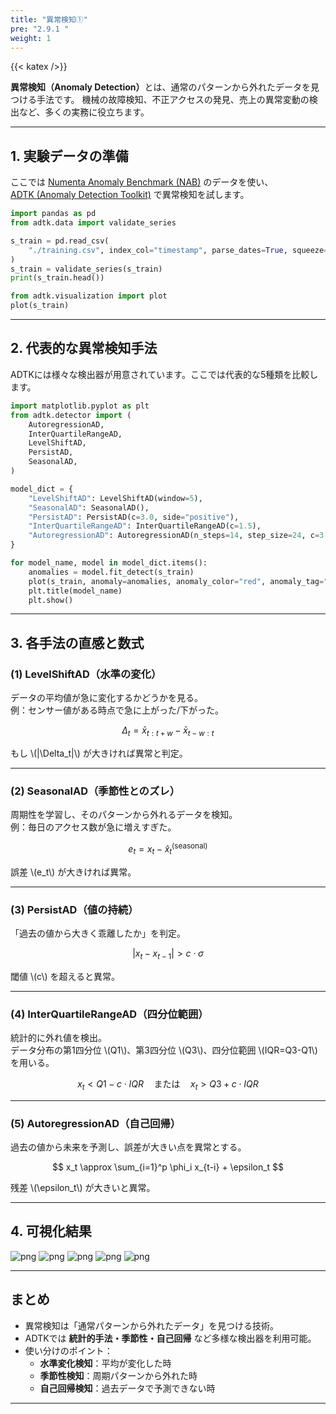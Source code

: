 ```yaml
---
title: "異常検知①"
pre: "2.9.1 "
weight: 1
---
```


{{< katex />}}

<div class="pagetop-box">
  <p><b>異常検知（Anomaly Detection）</b>とは、通常のパターンから外れたデータを見つける手法です。  
  機械の故障検知、不正アクセスの発見、売上の異常変動の検出など、多くの実務に役立ちます。</p>
</div>

---

## 1. 実験データの準備
ここでは [Numenta Anomaly Benchmark (NAB)](https://github.com/numenta/NAB) のデータを使い、  
[ADTK (Anomaly Detection Toolkit)](https://adtk.readthedocs.io/en/stable/index.html) で異常検知を試します。

```python
import pandas as pd
from adtk.data import validate_series

s_train = pd.read_csv(
    "./training.csv", index_col="timestamp", parse_dates=True, squeeze=True
)
s_train = validate_series(s_train)
print(s_train.head())
```

```python
from adtk.visualization import plot
plot(s_train)
```

---

## 2. 代表的な異常検知手法

ADTKには様々な検出器が用意されています。ここでは代表的な5種類を比較します。

```python
import matplotlib.pyplot as plt
from adtk.detector import (
    AutoregressionAD,
    InterQuartileRangeAD,
    LevelShiftAD,
    PersistAD,
    SeasonalAD,
)

model_dict = {
    "LevelShiftAD": LevelShiftAD(window=5),
    "SeasonalAD": SeasonalAD(),
    "PersistAD": PersistAD(c=3.0, side="positive"),
    "InterQuartileRangeAD": InterQuartileRangeAD(c=1.5),
    "AutoregressionAD": AutoregressionAD(n_steps=14, step_size=24, c=3.0),
}

for model_name, model in model_dict.items():
    anomalies = model.fit_detect(s_train)
    plot(s_train, anomaly=anomalies, anomaly_color="red", anomaly_tag="marker")
    plt.title(model_name)
    plt.show()
```

---

## 3. 各手法の直感と数式

### (1) LevelShiftAD（水準の変化）
データの平均値が急に変化するかどうかを見る。  
例：センサー値がある時点で急に上がった/下がった。  

$$
\Delta_t = \bar{x}_{t:t+w} - \bar{x}_{t-w:t} 
$$

もし \\(|\Delta_t|\\) が大きければ異常と判定。

---

### (2) SeasonalAD（季節性とのズレ）
周期性を学習し、そのパターンから外れるデータを検知。  
例：毎日のアクセス数が急に増えすぎた。  

$$
e_t = x_t - \hat{x}_t^{(\text{seasonal})}
$$

誤差 \\(e_t\\) が大きければ異常。

---

### (3) PersistAD（値の持続）
「過去の値から大きく乖離したか」を判定。  

$$
|x_t - x_{t-1}| > c \cdot \sigma
$$

閾値 \\(c\\) を超えると異常。

---

### (4) InterQuartileRangeAD（四分位範囲）
統計的に外れ値を検出。  
データ分布の第1四分位 \\(Q1\\)、第3四分位 \\(Q3\\)、四分位範囲 \\(IQR=Q3-Q1\\) を用いる。  

$$
x_t < Q1 - c \cdot IQR \quad \text{または} \quad x_t > Q3 + c \cdot IQR
$$

---

### (5) AutoregressionAD（自己回帰）
過去の値から未来を予測し、誤差が大きい点を異常とする。  

$$
x_t \approx \sum_{i=1}^p \phi_i x_{t-i} + \epsilon_t
$$

残差 \\(\epsilon_t\\) が大きいと異常。

---

## 4. 可視化結果

![png](/images/basic/anomaly/adtk1_files/adtk1_4_0.png)
![png](/images/basic/anomaly/adtk1_files/adtk1_4_1.png)
![png](/images/basic/anomaly/adtk1_files/adtk1_4_2.png)
![png](/images/basic/anomaly/adtk1_files/adtk1_4_3.png)
![png](/images/basic/anomaly/adtk1_files/adtk1_4_4.png)

---

## まとめ
- 異常検知は「通常パターンから外れたデータ」を見つける技術。  
- ADTKでは **統計的手法・季節性・自己回帰** など多様な検出器を利用可能。  
- 使い分けのポイント：
  - **水準変化検知**：平均が変化した時  
  - **季節性検知**：周期パターンから外れた時  
  - **自己回帰検知**：過去データで予測できない時  

---
